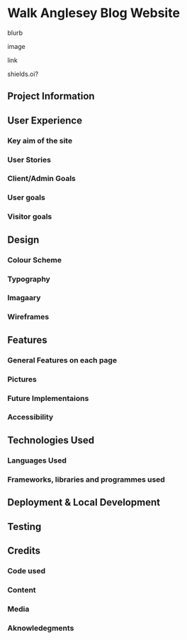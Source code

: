# Walk Anglesey Blog Website

blurb

image

link

shields.oi?

## Project Information

## User Experience 

### Key aim of the site

### User Stories

### Client/Admin Goals

### User goals

### Visitor goals

## Design

### Colour Scheme

### Typography

### Imagaary

### Wireframes

## Features

### General Features on each page

### Pictures

### Future Implementaions

### Accessibility 

## Technologies Used

### Languages Used

### Frameworks, libraries and programmes used

## Deployment & Local Development

## Testing

## Credits

### Code used

### Content

### Media

### Aknowledegments 